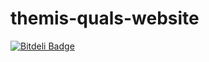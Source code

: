 # themis-quals-website


[![Bitdeli Badge](https://d2weczhvl823v0.cloudfront.net/aspyatkin/themis-quals-website/trend.png)](https://bitdeli.com/free "Bitdeli Badge")

